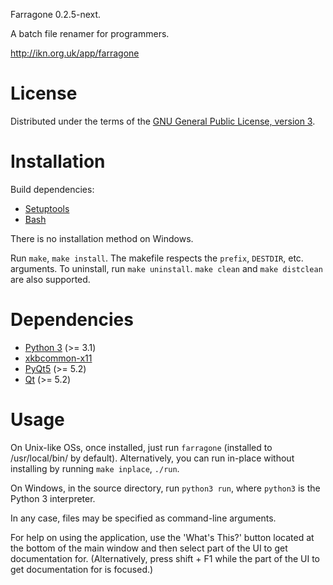 Farragone 0.2.5-next.

A batch file renamer for programmers.

http://ikn.org.uk/app/farragone

# License

Distributed under the terms of the
[GNU General Public License, version 3](http://www.gnu.org/licenses/gpl-3.0.txt).

# Installation

Build dependencies:
- [Setuptools](https://setuptools.readthedocs.io/en/latest/)
- [Bash](https://www.gnu.org/software/bash/)

There is no installation method on Windows.

Run `make`, `make install`.  The makefile respects the `prefix`, `DESTDIR`, etc.
arguments.  To uninstall, run `make uninstall`.  `make clean` and
`make distclean` are also supported.

# Dependencies

- [Python 3](http://www.python.org) (>= 3.1)
- [xkbcommon-x11](http://xkbcommon.org)
- [PyQt5](http://www.riverbankcomputing.com/software/pyqt) (>= 5.2)
- [Qt](http://qt-project.org) (>= 5.2)

# Usage

On Unix-like OSs, once installed, just run `farragone` (installed to
/usr/local/bin/ by default).  Alternatively, you can run in-place without
installing by running `make inplace`, `./run`.

On Windows, in the source directory, run `python3 run`, where `python3` is the
Python 3 interpreter.

In any case, files may be specified as command-line arguments.

For help on using the application, use the 'What's This?' button located at the
bottom of the main window and then select part of the UI to get documentation
for.  (Alternatively, press shift + F1 while the part of the UI to get
documentation for is focused.)
